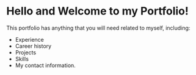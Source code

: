 # Hello and Welcome to my Portfolio!

This portfolio has anything that you will need related to myself, including:
- Experience
- Career history
- Projects
- Skills
- My contact information.
